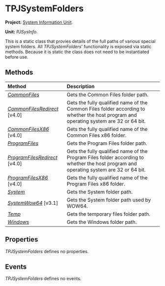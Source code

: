 <a href='Hidden comment: 
$Rev$
$Date$
'></a>

# TPJSystemFolders #

**Project:** [System Information Unit](SystemInformationUnit.md).

**Unit:** _PJSysInfo_.

This is a static class that provies details of the full paths of various special system folders. All _TPJSystemFolders_'  functionality is exposed via static methods. Because it is static the class does not need to be instantiated before use.

## Methods ##

| **Method** | **Description** |
|:-----------|:----------------|
| _[CommonFiles](TPJSystemFoldersCommonFiles.md)_ | Gets the Common Files folder path. |
| _[CommonFilesRedirect](TPJSystemFoldersCommonFilesRedirect.md)_ [v4.0] | Gets the fully qualified name of the Common Files folder according to whether the host program and operating system are 32 or 64 bit. |
| _[CommonFilesX86](TPJSystemFoldersCommonFilesX86.md)_ [v4.0] | Gets the fully qualified name of the Common Files x86 folder. |
| _[ProgramFiles](TPJSystemFoldersProgramFiles.md)_ | Gets the Program Files folder path. |
| _[ProgramFilesRedirect](TPJSystemFoldersProgramFilesRedirect.md)_ [v4.0] | Gets the fully qualified name of the Program Files folder according to whether the host program and operating system are 32 or 64 bit. |
| _[ProgramFilesX86](TPJSystemFoldersProgramFilesX86.md)_ [v4.0] | Gets the fully qualified name of the Program Files x86 folder. |
| _[System](TPJSystemFoldersSystem.md)_ | Gets the System folder path. |
| _[SystemWow64](TPJSystemFoldersSystemWow64.md)_ [v3.1] | Gets the System folder path used by WOW64. |
| _[Temp](TPJSystemFoldersTemp.md)_ | Gets the temporary files folder path. |
| _[Windows](TPJSystemFoldersWindows.md)_ | Gets the Windows folder path. |

## Properties ##

_TPJSystemFolders_ defines no properties.

## Events ##

_TPJSystemFolders_ defines no events.